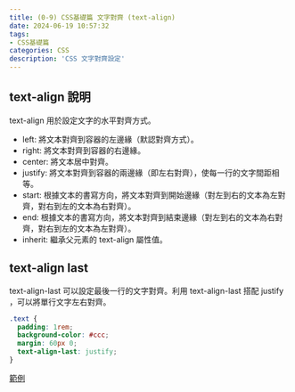 ```yaml
---
title: (0-9) CSS基礎篇 文字對齊 (text-align)
date: 2024-06-19 10:57:32
tags: 
- CSS基礎篇
categories: CSS
description: 'CSS 文字對齊設定'
---
```


## text-align 說明

text-align 用於設定文字的水平對齊方式。

- left: 將文本對齊到容器的左邊緣（默認對齊方式）。
- right: 將文本對齊到容器的右邊緣。
- center: 將文本居中對齊。
- justify: 將文本對齊到容器的兩邊緣（即左右對齊），使每一行的文字間距相等。
- start: 根據文本的書寫方向，將文本對齊到開始邊緣（對左到右的文本為左對齊，對右到左的文本為右對齊）。
- end: 根據文本的書寫方向，將文本對齊到結束邊緣（對左到右的文本為右對齊，對右到左的文本為左對齊）。
- inherit: 繼承父元素的 text-align 屬性值。

## text-align last

text-align-last 可以設定最後一行的文字對齊。利用 text-align-last 搭配 justify ，可以將單行文字左右對齊。

``` css
.text {
  padding: 1rem;
  background-color: #ccc;
  margin: 60px 0;
  text-align-last: justify;
}
```

[範例](https://codepen.io/jskrtivy-the-animator/pen/gOJvorz)


